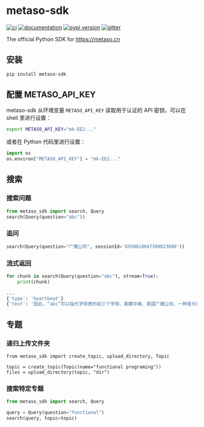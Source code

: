 # metaso-sdk

[![ci](https://github.com/meta-sota/metaso-sdk/workflows/ci/badge.svg)](https://github.com/meta-sota/metaso-sdk/actions?query=workflow%3Aci)
[![documentation](https://img.shields.io/badge/docs-mkdocs-708FCC.svg?style=flat)](https://meta-sota.github.io/metaso-sdk/)
[![pypi version](https://img.shields.io/pypi/v/metaso-sdk.svg)](https://pypi.org/project/metaso-sdk/)
[![gitter](https://badges.gitter.im/join%20chat.svg)](https://app.gitter.im/#/room/#metaso-sdk:gitter.im)

The official Python SDK for https://metaso.cn

## 安装

```bash
pip install metaso-sdk
```

## 配置 METASO_API_KEY

metaso-sdk 从环境变量 `METASO_API_KEY` 读取用于认证的 API 密钥，可以在 shell 里进行设置：

```bash
export METASO_API_KEY="mk-EE2..."
```

或者在 Python 代码里进行设置：

```python
import os
os.environ["METASO_API_KEY"] = "mk-EE2..."
```

## 搜索

### 搜索问题
```python
from metaso_sdk import search, Query
search(Query(question="abc"))
```

### 追问

```python
search(Query(question="广播公司", sessionId='8550018047390023680'))
```

### 流式返回

```python
for chunk in search(Query(question="abc"), stream=True):
    print(chunk)

...
{'type': 'heartbeat'}
{'text': '因此，“abc”可以指代字母表的前三个字母、美籍华裔、美国广播公司、一种音乐记谱法以及一种编程语言。具体含义需要根据上下文来确定。', 'type': 'append-text'}
```

## 专题

### 递归上传文件夹

```
from metaso_sdk import create_topic, upload_directory, Topic

topic = create_topic(Topic(name="functional programing"))
files = upload_directory(topic, "dir")
```

### 搜索特定专题

```python
from metaso_sdk import search, Query

query = Query(question="functional")
search(query, topic=topic)
```
